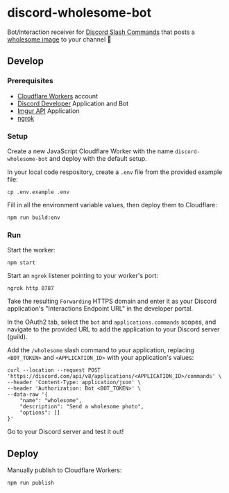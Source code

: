 # discord-wholesome-bot

Bot/interaction receiver for [Discord Slash Commands](https://discord.com/developers/docs/interactions/slash-commands) that posts a [wholesome image](https://imgur.com/t/wholesome) to your channel 🤗

## Develop

### Prerequisites

- [Cloudflare Workers](https://workers.cloudflare.com) account
- [Discord Developer](https://discord.com/developers/applications) Application and Bot
- [Imgur API](https://imgur.com/account/settings/apps) Application
- [ngrok](https://ngrok.com)

### Setup
Create a new JavaScript Cloudflare Worker with the name `discord-wholesome-bot` and deploy with the default setup.

In your local code respository, create a `.env` file from the provided example file:

```
cp .env.example .env
```

Fill in all the environment variable values, then deploy them to Cloudflare:

```
npm run build:env
```

### Run
Start the worker:

```
npm start
```

Start an `ngrok` listener pointing to your worker's port:

```
ngrok http 8787
```

Take the resulting `Forwarding` HTTPS domain and enter it as your Discord application's "Interactions Endpoint URL" in the developer portal.

In the OAuth2 tab, select the `bot` and `applications.commands` scopes, and navigate to the provided URL to add the application to your Discord server (guild).

Add the `/wholesome` slash command to your application, replacing `<BOT_TOKEN>` and `<APPLICATION_ID>` with your application's values:

```
curl --location --request POST 'https://discord.com/api/v8/applications/<APPLICATION_ID>/commands' \
--header 'Content-Type: application/json' \
--header 'Authorization: Bot <BOT_TOKEN>' \
--data-raw '{
    "name": "wholesome",
    "description": "Send a wholesome photo",
    "options": []
}'
```

Go to your Discord server and test it out!

## Deploy

Manually publish to Cloudflare Workers:

```
npm run publish
```
